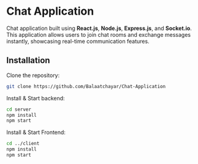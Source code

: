 # Chat Application

Chat application built using **React.js**, **Node.js**, **Express.js**, and **Socket.io**. This application allows users to join chat rooms and exchange messages instantly, showcasing real-time communication features.

## Installation

Clone the repository:
   ```bash
   git clone https://github.com/Balaatchayar/Chat-Application
   ```

Install & Start backend:
```bash
cd server
npm install
npm start
```
Install & Start Frontend:
```bash
cd ../client
npm install
npm start
```


